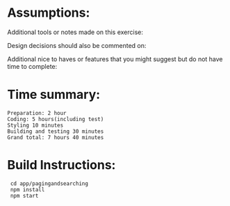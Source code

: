 # Assumptions:
    
Additional tools or notes made on this exercise:

Design decisions should also be commented on:

Additional nice to haves or features that you might suggest but do not have time to complete:

# Time summary:
    Preparation: 2 hour 
    Coding: 5 hours(including test) 
    Styling 10 minutes 
    Building and testing 30 minutes 
    Grand total: 7 hours 40 minutes
    
# Build Instructions: 
     cd app/pagingandsearching 
     npm install 
     npm start
    
